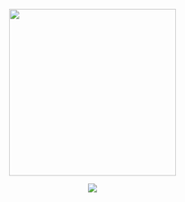 <p align="center"><img src="https://user-images.githubusercontent.com/79950091/176428940-60545dcc-fe0c-4f21-abe7-8092e04f1488.png" width="300" height="300"></p>
<p align="center" width="300" height="300"><img src="https://user-images.githubusercontent.com/79950091/177046415-bb0c7244-90f4-4056-9cb8-d4c3bd3f6e7c.png"></
